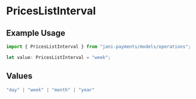 # PricesListInterval

## Example Usage

```typescript
import { PricesListInterval } from "jani-payments/models/operations";

let value: PricesListInterval = "week";
```

## Values

```typescript
"day" | "week" | "month" | "year"
```